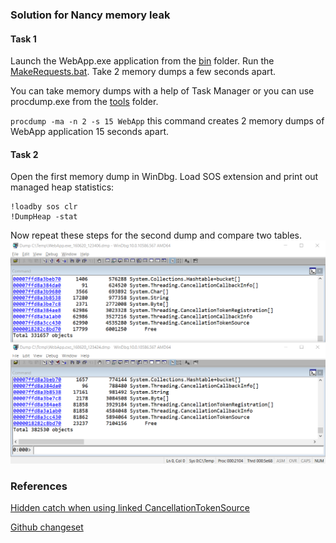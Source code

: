 ### Solution for Nancy memory leak

#### Task 1

Launch the WebApp.exe application from the [bin](bin/) folder. Run the [MakeRequests.bat](bin/MakeRequests.bat). Take 2 memory dumps a few seconds apart.

You can take memory dumps with a help of Task Manager or you can use procdump.exe from the [tools](../tools/) folder. 

`procdump -ma -n 2 -s 15 WebApp` this command creates 2 memory dumps of WebApp application 15 seconds apart.

#### Task 2

Open the first memory dump in WinDbg. Load SOS extension and print out managed heap statistics:
```
!loadby sos clr
!DumpHeap -stat
```
Now repeat these steps for the second dump and compare two tables.
![Heap stat for 2 dumps](img/HeapStatFor2Dumps.png)

### References
[Hidden catch when using linked CancellationTokenSource](https://lowleveldesign.wordpress.com/2015/11/30/catch-in-cancellationtokensource)

[Github changeset](https://github.com/NancyFx/Nancy/commit/7d70fed4c1dbd9bd530564c4e06a178ed2e19ef6)